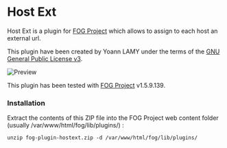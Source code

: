 # Host Ext

Host Ext is a plugin for [FOG Project](https://fogproject.org/) which allows to assign to each host an external url.

This plugin have been created by Yoann LAMY under the terms of the [GNU General Public License v3](http://www.gnu.org/licenses/gpl.html).

![Preview](fog-plugin-hostext.gif)

This plugin has been tested with [FOG Project](https://fogproject.org/) v1.5.9.139.

### Installation

Extract the contents of this ZIP file into the FOG Project web content folder (usually /var/www/html/fog/lib/plugins/) :
```
unzip fog-plugin-hostext.zip -d /var/www/html/fog/lib/plugins/
```
